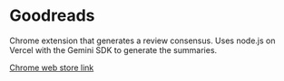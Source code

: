 # Goodreads
Chrome extension that generates a review consensus. Uses node.js on Vercel with the Gemini SDK to generate the summaries.

[Chrome web store link](https://chromewebstore.google.com/detail/review-consensus-for-good/klpimcobgdoeidognoplffkaajjialid?authuser=0&hl=en)
